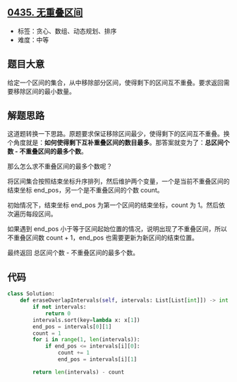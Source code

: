 ## [0435. 无重叠区间](https://leetcode-cn.com/problems/non-overlapping-intervals/)

- 标签：贪心、数组、动态规划、排序
- 难度：中等

## 题目大意

给定一个区间的集合，从中移除部分区间，使得剩下的区间互不重叠。要求返回需要移除区间的最小数量。

## 解题思路

这道题转换一下思路。原题要求保证移除区间最少，使得剩下的区间互不重叠。换个角度就是：**如何使得剩下互补重叠区间的数目最多**。那答案就变为了：**总区间个数 - 不重叠区间的最多个数**。

那么怎么求不重叠区间的最多个数呢？

将区间集合按照结束坐标升序排列，然后维护两个变量，一个是当前不重叠区间的结束坐标 end_pos，另一个是不重叠区间的个数 count。

初始情况下，结束坐标 end_pos 为第一个区间的结束坐标，count 为 1。然后依次遍历每段区间。

如果遇到 end_pos 小于等于区间起始位置的情况，说明出现了不重叠区间，所以不重叠区间数 count + 1，end_pos 也需要更新为新区间的结束位置。

最终返回 总区间个数 - 不重叠区间的最多个数。

## 代码

```Python
class Solution:
    def eraseOverlapIntervals(self, intervals: List[List[int]]) -> int:
        if not intervals:
            return 0
        intervals.sort(key=lambda x: x[1])
        end_pos = intervals[0][1]
        count = 1
        for i in range(1, len(intervals)):
            if end_pos <= intervals[i][0]:
                count += 1
                end_pos = intervals[i][1]

        return len(intervals) - count
```

